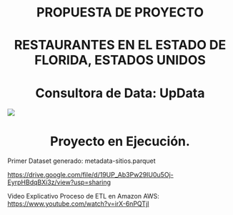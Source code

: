 # <h1 align=center> PROPUESTA DE PROYECTO

## <h1 align=center> RESTAURANTES EN EL ESTADO DE FLORIDA, ESTADOS UNIDOS

# <h1 align=center> Consultora de Data: UpData

<img src= https://user-images.githubusercontent.com/109157476/219507085-80728bfe-cd9c-42b1-95a1-3f016dbb38cf.png>

## <h1 align=center> Proyecto en Ejecución.

Primer Dataset generado: metadata-sitios.parquet

https://drive.google.com/file/d/19UP_Ab3Pw29IU0u5Oj-EyrpHBdqBXi3z/view?usp=sharing
  
Video Explicativo Proceso de ETL en Amazon AWS: https://www.youtube.com/watch?v=irX-6nPQTjI
